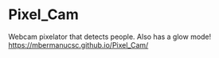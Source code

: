 # Pixel_Cam
 Webcam pixelator that detects people. Also has a glow mode!
https://mbermanucsc.github.io/Pixel_Cam/
